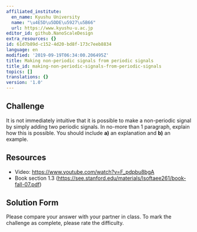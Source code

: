 ```yaml
---
affiliated_institute:
  en_name: Kyushu University
  name: "\u4E5D\u5DDE\u5927\u5B66"
  url: https://www.kyushu-u.ac.jp
editor_id: github.NanoScaleDesign
extra_resources: {}
id: 61d7b89d-c152-4d20-bd8f-173c7eeb8834
language: en
modified: '2019-09-19T06:34:00.206495Z'
title: Making non-periodic signals from periodic signals
title_id: making-non-periodic-signals-from-periodic-signals
topics: []
translations: {}
version: '1.0'
---
```


## Challenge
It is not immediately intuitive that it is possible to make a non-periodic signal by simply adding two periodic signals. In no-more than 1 paragraph, explain how this is possible. You should include **a)** an explanation and **b)** an example.

## Resources

- Video: https://www.youtube.com/watch?v=F_pdpbu8bgA
- Book section 1.3 (https://see.stanford.edu/materials/lsoftaee261/book-fall-07.pdf)


## Solution Form
Please compare your answer with your partner in class.
To mark the challenge as complete, please rate the difficulty.
